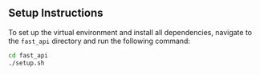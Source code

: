 ## Setup Instructions

To set up the virtual environment and install all dependencies, navigate to the `fast_api` directory and run the following command:

```sh
cd fast_api
./setup.sh
```
